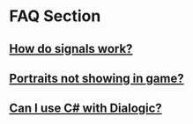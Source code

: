 # FAQ Section

## [How do signals work?](./FAQ/Signals)
## [Portraits not showing in game?](./FAQ/Portraits)
## [Can I use C# with Dialogic?](./FAQ/CSharp)
